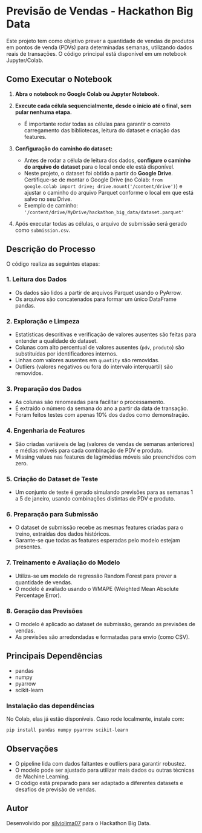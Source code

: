 # Previsão de Vendas - Hackathon Big Data

Este projeto tem como objetivo prever a quantidade de vendas de produtos em pontos de venda (PDVs) para determinadas semanas, utilizando dados reais de transações. O código principal está disponível em um notebook Jupyter/Colab.

## Como Executar o Notebook

1. **Abra o notebook no Google Colab ou Jupyter Notebook.**
2. **Execute cada célula sequencialmente, desde o início até o final, sem pular nenhuma etapa.**
    - É importante rodar todas as células para garantir o correto carregamento das bibliotecas, leitura do dataset e criação das features.
3. **Configuração do caminho do dataset:**  
    - Antes de rodar a célula de leitura dos dados, **configure o caminho do arquivo do dataset** para o local onde ele está disponível.
    - Neste projeto, o dataset foi obtido a partir do **Google Drive**. Certifique-se de montar o Google Drive (no Colab: `from google.colab import drive; drive.mount('/content/drive')`) e ajustar o caminho do arquivo Parquet conforme o local em que está salvo no seu Drive.
    - Exemplo de caminho:  
      `'/content/drive/MyDrive/hackathon_big_data/dataset.parquet'`

4. Após executar todas as células, o arquivo de submissão será gerado como `submission.csv`.

## Descrição do Processo

O código realiza as seguintes etapas:

### 1. **Leitura dos Dados**
- Os dados são lidos a partir de arquivos Parquet usando o PyArrow.
- Os arquivos são concatenados para formar um único DataFrame pandas.

### 2. **Exploração e Limpeza**
- Estatísticas descritivas e verificação de valores ausentes são feitas para entender a qualidade do dataset.
- Colunas com alto percentual de valores ausentes (`pdv`, `produto`) são substituídas por identificadores internos.
- Linhas com valores ausentes em `quantity` são removidas.
- Outliers (valores negativos ou fora do intervalo interquartil) são removidos.

### 3. **Preparação dos Dados**
- As colunas são renomeadas para facilitar o processamento.
- É extraído o número da semana do ano a partir da data de transação.
- Foram feitos testes com apenas 10% dos dados como demonstração.

### 4. **Engenharia de Features**
- São criadas variáveis de lag (valores de vendas de semanas anteriores) e médias móveis para cada combinação de PDV e produto.
- Missing values nas features de lag/médias móveis são preenchidos com zero.

### 5. **Criação do Dataset de Teste**
- Um conjunto de teste é gerado simulando previsões para as semanas 1 a 5 de janeiro, usando combinações distintas de PDV e produto.

### 6. **Preparação para Submissão**
- O dataset de submissão recebe as mesmas features criadas para o treino, extraídas dos dados históricos.
- Garante-se que todas as features esperadas pelo modelo estejam presentes.

### 7. **Treinamento e Avaliação do Modelo**
- Utiliza-se um modelo de regressão Random Forest para prever a quantidade de vendas.
- O modelo é avaliado usando o WMAPE (Weighted Mean Absolute Percentage Error).

### 8. **Geração das Previsões**
- O modelo é aplicado ao dataset de submissão, gerando as previsões de vendas.
- As previsões são arredondadas e formatadas para envio (como CSV).

## Principais Dependências

- pandas
- numpy
- pyarrow
- scikit-learn

### Instalação das dependências

No Colab, elas já estão disponíveis. Caso rode localmente, instale com:

```bash
pip install pandas numpy pyarrow scikit-learn
```

## Observações

- O pipeline lida com dados faltantes e outliers para garantir robustez.
- O modelo pode ser ajustado para utilizar mais dados ou outras técnicas de Machine Learning.
- O código está preparado para ser adaptado a diferentes datasets e desafios de previsão de vendas.

## Autor

Desenvolvido por [silviolima07](https://github.com/silviolima07) para o Hackathon Big Data.
